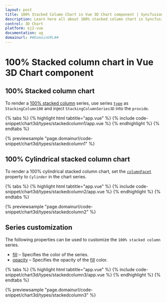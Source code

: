 ```yaml
---
layout: post
title: 100% Stacked Column Chart in Vue 3D Chart component | Syncfusion
description: Learn here all about 100% stacked column chart in Syncfusion 3D Chart component of Syncfusion Essential JS 2 and more.
control: 3D Chart
platform: ej2-vue
documentation: ug
domainurl: ##DomainURL##
---
```


# 100% Stacked column chart in Vue 3D Chart component

## 100% Stacked column chart

To render a [100% stacked column](https://www.syncfusion.com/vue-components/vue-charts/chart-types/100-stacked-column-chart) series, use series [`type`](https://ej2.syncfusion.com/vue/documentation/api/chart3d/series3DModel/#type) as `StackingColumn100` and inject `StackingColumnSeries3D` into the `provide`.

{% tabs %}
{% highlight html tabtitle="app.vue" %}
{% include code-snippet/chart3d/types/stackedcolumn1/app.vue %}
{% endhighlight %}
{% endtabs %}
        
{% previewsample "page.domainurl/code-snippet/chart3d/types/stackedcolumn1" %}

## 100% Cylindrical stacked column chart

To render a 100% cylindrical stacked column chart, set the [`columnFacet`](https://ej2.syncfusion.com/vue/documentation/api/chart3d/series3DModel/#columnfacet) property to `Cylinder` in the chart series.

{% tabs %}
{% highlight html tabtitle="app.vue" %}
{% include code-snippet/chart3d/types/stackedcolumn2/app.vue %}
{% endhighlight %}
{% endtabs %}
        
{% previewsample "page.domainurl/code-snippet/chart3d/types/stackedcolumn2" %}

## Series customization

The following properties can be used to customize the `100% stacked column` series.

* [fill](https://ej2.syncfusion.com/vue/documentation/api/chart3d/series3DModel/#fill) – Specifies the color of the series.
* [opacity](https://ej2.syncfusion.com/vue/documentation/api/chart3d/series3DModel/#opacity) – Specifies the opacity of the [fill](https://ej2.syncfusion.com/vue/documentation/api/chart3d/series3DModel/#fill) color.

{% tabs %}
{% highlight html tabtitle="app.vue" %}
{% include code-snippet/chart3d/types/stackedcolumn3/app.vue %}
{% endhighlight %}
{% endtabs %}
        
{% previewsample "page.domainurl/code-snippet/chart3d/types/stackedcolumn3" %}
